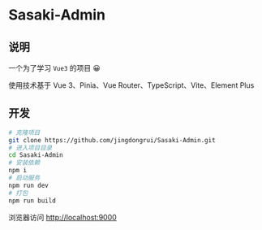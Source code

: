# Sasaki-Admin

## 说明

一个为了学习 `Vue3` 的项目 😀

使用技术基于 Vue 3、Pinia、Vue Router、TypeScript、Vite、Element Plus

## 开发

```bash
# 克隆项目
git clone https://github.com/jingdongrui/Sasaki-Admin.git
# 进入项目目录
cd Sasaki-Admin
# 安装依赖
npm i
# 启动服务
npm run dev
# 打包
npm run build
```

浏览器访问 <http://localhost:9000>
